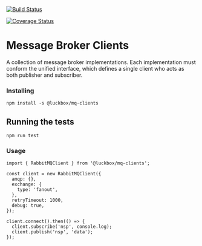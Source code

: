 [![Build Status](https://travis-ci.org/LuckboxGG/mq-clients.svg?branch=master)](https://travis-ci.org/LuckboxGG/mq-clients)

[![Coverage Status](https://coveralls.io/repos/github/LuckboxGG/mq-clients/badge.svg?branch=master)](https://coveralls.io/github/LuckboxGG/mq-clients?branch=master)

# Message Broker Clients

A collection of message broker implementations.
Each implementation must conform the unified interface, which defines a single client who acts as both publisher and subscriber.

### Installing

```
npm install -s @luckbox/mq-clients
```

## Running the tests

```
npm run test
```

### Usage

```
import { RabbitMQClient } from '@luckbox/mq-clients';

const client = new RabbitMQClient({
  amqp: {},
  exchange: {
    type: 'fanout',
  },
  retryTimeout: 1000,
  debug: true,
});

client.connect().then(() => {
  client.subscribe('nsp', console.log);
  client.publish('nsp', 'data');
});
```
